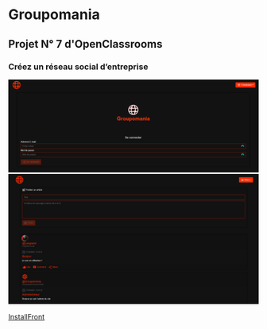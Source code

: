 # Groupomania
## Projet N° 7 d'OpenClassrooms

### Créez un réseau social d’entreprise
![screenshot](GroupomaniaLogin.png)
![screenshot](GroupomaniaFeed.png)

[InstallFront](Front/README.MD)
